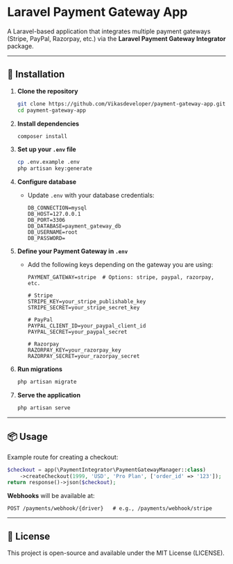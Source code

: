 # Laravel Payment Gateway App

A Laravel-based application that integrates multiple payment gateways (Stripe, PayPal, Razorpay, etc.) via the **Laravel Payment Gateway Integrator** package.

---

## 🚀 Installation

1. **Clone the repository**
   ```bash
   git clone https://github.com/Vikasdeveloper/payment-gateway-app.git
   cd payment-gateway-app
   ```

2. **Install dependencies**
   ```bash
   composer install
   ```

3. **Set up your `.env` file**
   ```bash
   cp .env.example .env
   php artisan key:generate
   ```

4. **Configure database**
   - Update `.env` with your database credentials:
     ```env
     DB_CONNECTION=mysql
     DB_HOST=127.0.0.1
     DB_PORT=3306
     DB_DATABASE=payment_gateway_db
     DB_USERNAME=root
     DB_PASSWORD=
     ```

5. **Define your Payment Gateway in `.env`**
   - Add the following keys depending on the gateway you are using:
     ```env
     PAYMENT_GATEWAY=stripe  # Options: stripe, paypal, razorpay, etc.

     # Stripe
     STRIPE_KEY=your_stripe_publishable_key
     STRIPE_SECRET=your_stripe_secret_key

     # PayPal
     PAYPAL_CLIENT_ID=your_paypal_client_id
     PAYPAL_SECRET=your_paypal_secret

     # Razorpay
     RAZORPAY_KEY=your_razorpay_key
     RAZORPAY_SECRET=your_razorpay_secret
     ```

6. **Run migrations**
   ```bash
   php artisan migrate
   ```

7. **Serve the application**
   ```bash
   php artisan serve
   ```

---

## 📦 Usage

Example route for creating a checkout:
```php
$checkout = app(\PaymentIntegrator\PaymentGatewayManager::class)
    ->createCheckout(1999, 'USD', 'Pro Plan', ['order_id' => '123']);
return response()->json($checkout);
```

**Webhooks** will be available at:
```
POST /payments/webhook/{driver}   # e.g., /payments/webhook/stripe
```

---

## 📄 License
This project is open-source and available under the MIT License (LICENSE).
